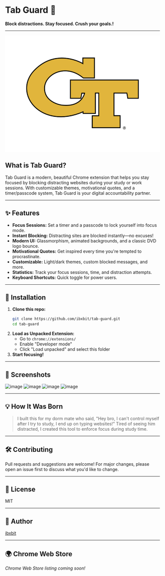 # Tab Guard 🔐 
 
**Block distractions. Stay focused. Crush your goals.!**  
     
---        
       
![Tab Guard Logo](assets/tab-guard-logo.png) 
  
## What is Tab Guard?
Tab Guard is a modern, beautiful Chrome extension that helps you stay focused by blocking distracting websites during your study or work sessions. With customizable themes, motivational quotes, and a timer/passcode system, Tab Guard is your digital accountability partner.
     
---                
             
## ✨ Features        
- **Focus Sessions:** Set a timer and a passcode to lock yourself into focus mode.          
- **Instant Blocking:** Distracting sites are blocked instantly—no excuses!      
- **Modern UI:** Glassmorphism, animated backgrounds, and a classic DVD logo bounce.      
- **Motivational Quotes:** Get inspired every time you're tempted to procrastinate.     
- **Customizable:** Light/dark themes, custom blocked messages, and more.     
- **Statistics:** Track your focus sessions, time, and distraction attempts.  
- **Keyboard Shortcuts:** Quick toggle for power users.   
     
---    
    
  
## 🚀 Installation  
1. **Clone this repo:**  
   ```bash
   git clone https://github.com/ibxbit/tab-guard.git 
   cd tab-guard 
   ```
2. **Load as Unpacked Extension:**
   - Go to `chrome://extensions/`
   - Enable "Developer mode"
   - Click "Load unpacked" and select this folder
3. **Start focusing!**

---

## 📸 Screenshots
![image](https://github.com/user-attachments/assets/d269cbd9-06c6-4d85-9636-560894b2640a)
![image](https://github.com/user-attachments/assets/e1bd22b3-7dbb-46cf-97c1-4cc4371e3e4e)
![image](https://github.com/user-attachments/assets/ca94637d-2216-4274-9c1f-cb78446b0737)
![image](https://github.com/user-attachments/assets/dcd55868-e5d7-4c89-a6cb-915745d6d231)



---

## 💡 How It Was Born
> I built this for my dorm mate who said, "Hey bro, I can't control myself after I try to study, I end up on typing websites!" Tired of seeing him distracted, I created this tool to enforce focus during study time.

---

## 🛠️ Contributing 
Pull requests and suggestions are welcome! For major changes, please open an issue first to discuss what you'd like to change.

---

## 📄 License
MIT

---

## 👤 Author
[ibxbit](https://github.com/ibxbit)

---

## 🌍 Chrome Web Store
_Chrome Web Store listing coming soon!_
